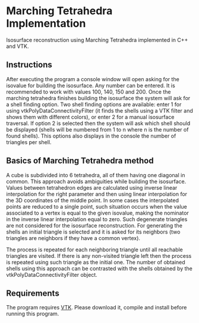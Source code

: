 # Marching Tetrahedra Implementation
Isosurface reconstruction using Marching Tetrahedra implemented in C++ and VTK.

## Instructions
After executing the program a console window will open asking for the isovalue for building the isosurface. Any number can be entered. It is recommended to work with values 100, 140, 150 and 200. Once the marching tetrahedra finishes building the isosurface the system will ask for a shell finding option. Two shell finding options are available: enter 1 for using vtkPolyDataConnectivityFilter (it finds the shells using a VTK filter and shows them with different colors), or enter 2 for a manual isosurface traversal. If option 2 is selected then the system will ask which shell should be displayed (shells will be numbered from 1 to n where n is the number of found shells). This options also displays in the console the number of triangles per shell.

## Basics of Marching Tetrahedra method
A cube is subdivided into 6 tetrahedra, all of them having one diagonal in common. This approach avoids ambiguities while building the isosurface. Values between tetrahedron edges are calculated using inverse linear interpolation for the right parameter and then using linear interpolation for the 3D coordinates of the middle point. In some cases the interpolated points are reduced to a single point, such situation occurs when the value associated to a vertex is equal to the given isovalue, making the nominator in the inverse linear interpolation equal to zero. Such degenerate triangles are not considered for the isosurface reconstruction. For generating the shells an initial triangle is selected and it is asked for its neighbors (two triangles are neighbors if they have a common vertex).

The process is repeated for each neighboring triangle until all reachable triangles are visited. If there is any non-visited triangle left then the process is repeated using such triangle as the initial one. The number of obtained shells using this approach can be contrasted with the shells obtained by the vtkPolyDataConnectivityFilter object.

## Requirements
The program requires [VTK](https://www.vtk.org/). Please download it, compile and install before running this program.

